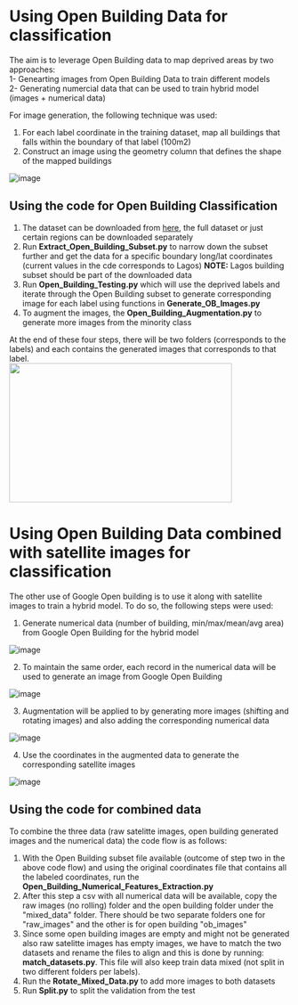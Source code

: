 
# Using Open Building Data for classification

The aim is to leverage Open Building data to map deprived areas by two approaches:  
1- Genearting images from Open Building Data to train different models  
2- Generating numercial data that can be used to train hybrid model (images + numerical data)    

For image generation, the following technique was used:  

1. For each label coordinate in the training dataset, map all buildings that falls within the boundary of that label (100m2) 
2. Construct an image using the geometry column that defines the shape of the mapped buildings  

![image](https://user-images.githubusercontent.com/34656794/164742475-84b99530-a9dc-4f6b-8952-8cec027dc253.png)

## Using the code for Open Building Classification

1. The dataset can be downloaded from [here](https://sites.research.google/open-buildings/), the full dataset or just certain regions can be downloaded separately
2. Run **Extract_Open_Building_Subset.py** to narrow down the subset further and get the data for a specific boundary long/lat coordinates (current values in the cde corresponds to Lagos) **NOTE:** Lagos building subset should be part of the downloaded data
3. Run **Open_Building_Testing.py** which will use the deprived labels and iterate through the Open Building subset to generate corresponding image for each label using functions in **Generate_OB_Images.py**   
4. To augment the images, the **Open_Building_Augmentation.py** to generate more images from the minority class 

At the end of these four steps, there will be two folders (corresponds to the labels) and each contains the generated images that corresponds to that label.  
<img src="https://user-images.githubusercontent.com/34656794/164747500-80940dd4-7c50-4e7f-9693-dab271c2da82.png" width="400" height="250"/>   
  


# Using Open Building Data combined with satellite images for classification 
The other use of Google Open building is to use it along with satellite images to train a hybrid model. To do so, the following steps were used:
1. Generate numerical data (number of building, min/max/mean/avg area) from Google Open Building for the hybrid model

![image](https://user-images.githubusercontent.com/34656794/164884508-6af76e40-4292-4638-81f7-7920adde7218.png)


2. To maintain the same order, each record in the numerical data will be used to generate an image from Google Open Building

![image](https://user-images.githubusercontent.com/34656794/164884520-4e5bdfa8-b7a4-462f-abc9-fe9adcb4ce71.png)


3. Augmentation will be applied to by generating more images (shifting and rotating images) and also adding the corresponding numerical data

![image](https://user-images.githubusercontent.com/34656794/164884536-0e022be1-658e-4bab-b18f-25017930f9cf.png)

4. Use the coordinates in the augmented data to generate the corresponding satellite images

![image](https://user-images.githubusercontent.com/34656794/164884570-32e0cd91-64a5-4e14-ada7-b12fadefed99.png)

## Using the code for combined data

To combine the three data (raw satelitte images, open building generated images and the numerical data) the code flow is as follows:
1. With the Open Building subset file available (outcome of step two in the above code flow) and using the original coordinates file that contains all the labeled coordinates, run the **Open_Building_Numerical_Features_Extraction.py**
2. After this step a csv with all numerical data will be available, copy the raw images (no rolling) folder and the open building folder under the "mixed_data" folder. There should be two separate folders one for "raw_images" and the other is for open building "ob_images"
3. Since some open building images are empty and might not be generated also raw satelitte images has empty images, we have to match the two datasets and rename the files to align and this is done by running: **match_datasets.py**. This file will also keep train data mixed (not split in two different folders per labels).
4. Run the **Rotate_Mixed_Data.py** to add more images to both datasets
5. Run **Split.py** to split the validation from the test
